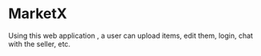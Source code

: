 # MarketX
Using this web application , a user can upload items, edit them, login, chat with the seller, etc.
